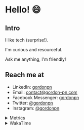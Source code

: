 # Hello! 😄

## Intro

I like tech (surprise!).

I'm curious and resourceful.

Ask me anything, I'm friendly!

## Reach me at

- LinkedIn: [gordonpn](https://www.linkedin.com/in/gordonpn/)
- Email: [contact@gordon-pn.com](mailto:contact@gordon-pn.com)
- Facebook Messenger: [gordonpn](https://www.messenger.com/t/Gordonpn)
- Twitter: [@gordonpn](https://twitter.com/Gordonpn)
- Instagram: [@gordonpn](https://www.instagram.com/gordonpn/)

<details>
  <summary>Metrics</summary>

  <img align="center" src="https://github.com/gordonpn/gordonpn/blob/master/github-metrics.svg" alt="GitHub Metrics">

</details>

<details>
  <summary>WakaTime</summary>

  <!--START_SECTION:waka-->
📊 **This Week I Spent My Time On** 

```text
💬 Programming Languages: 
TypeScript               12 hrs 44 mins      ██████████████░░░░░░░░░░░   55.81 % 
Java                     7 hrs 28 mins       ████████░░░░░░░░░░░░░░░░░   32.70 % 
Brazil Dependency Config 2 hrs 5 mins        ██░░░░░░░░░░░░░░░░░░░░░░░   09.14 % 
XML                      10 mins             ░░░░░░░░░░░░░░░░░░░░░░░░░   00.78 % 
Makefile                 9 mins              ░░░░░░░░░░░░░░░░░░░░░░░░░   00.69 % 

🔥 Editors: 
VS Code                  12 hrs 56 mins      ██████████████░░░░░░░░░░░   56.67 % 
IntelliJ IDEA            9 hrs 53 mins       ███████████░░░░░░░░░░░░░░   43.33 % 
```


 Last Updated on 03/09/2024 16:26:04 UTC
<!--END_SECTION:waka-->
</details>
